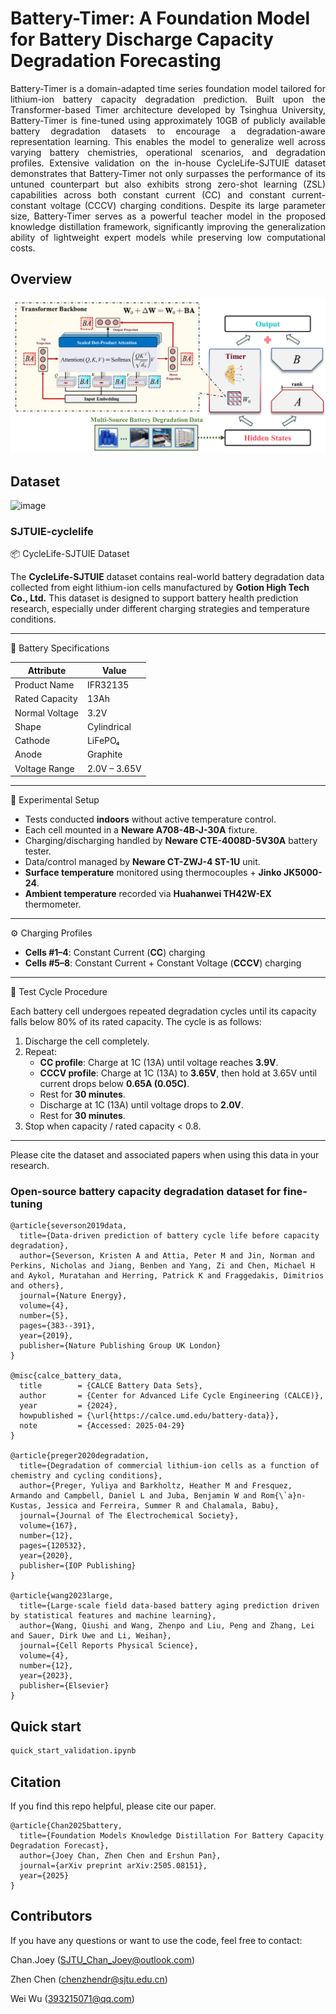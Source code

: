 # Battery-Timer: A Foundation Model for Battery Discharge Capacity Degradation Forecasting

<p align="justify">
Battery-Timer is a domain-adapted time series foundation model tailored for lithium-ion battery capacity degradation prediction. Built upon the Transformer-based Timer architecture developed by Tsinghua University, Battery-Timer is fine-tuned using approximately 10GB of publicly available battery degradation datasets to encourage a degradation-aware representation learning. This enables the model to generalize well across varying battery chemistries, operational scenarios, and degradation profiles. Extensive validation on the in-house CycleLife-SJTUIE dataset demonstrates that Battery-Timer not only surpasses the performance of its untuned counterpart but also exhibits strong zero-shot learning (ZSL) capabilities across both constant current (CC) and constant current-constant voltage (CCCV) charging conditions. Despite its large parameter size, Battery-Timer serves as a powerful teacher model in the proposed knowledge distillation framework, significantly improving the generalization ability of lightweight expert models while preserving low computational costs.
</p>

## Overview

![image](https://github.com/sjtu-chan-joey/Battery-Timer/blob/main/Figures/lora.png)

## Dataset
![image](https://github.com/sjtu-chan-joey/Battery-Timer/blob/main/Figures/Dataset.png)
### SJTUIE-cyclelife
📦 CycleLife-SJTUIE Dataset

The **CycleLife-SJTUIE** dataset contains real-world battery degradation data collected from eight lithium-ion cells manufactured by **Gotion High Tech Co., Ltd.** This dataset is designed to support battery health prediction research, especially under different charging strategies and temperature conditions.

---

 🔋 Battery Specifications

| Attribute         | Value        |
|------------------|--------------|
| Product Name      | IFR32135     |
| Rated Capacity    | 13Ah         |
| Normal Voltage    | 3.2V         |
| Shape             | Cylindrical  |
| Cathode           | LiFePO₄      |
| Anode             | Graphite     |
| Voltage Range     | 2.0V – 3.65V |

---

 🧪 Experimental Setup

- Tests conducted **indoors** without active temperature control.
- Each cell mounted in a **Neware A708-4B-J-30A** fixture.
- Charging/discharging handled by **Neware CTE-4008D-5V30A** battery tester.
- Data/control managed by **Neware CT-ZWJ-4 ST-1U** unit.
- **Surface temperature** monitored using thermocouples + **Jinko JK5000-24**.
- **Ambient temperature** recorded via **Huahanwei TH42W-EX** thermometer.

---

⚙️ Charging Profiles

- **Cells #1–4**: Constant Current (**CC**) charging  
- **Cells #5–8**: Constant Current + Constant Voltage (**CCCV**) charging

---

🔁 Test Cycle Procedure

Each battery cell undergoes repeated degradation cycles until its capacity falls below 80% of its rated capacity. The cycle is as follows:

1. Discharge the cell completely.
2. Repeat:
    - **CC profile**: Charge at 1C (13A) until voltage reaches **3.9V**.
    - **CCCV profile**: Charge at 1C (13A) to **3.65V**, then hold at 3.65V until current drops below **0.65A (0.05C)**.
    - Rest for **30 minutes**.
    - Discharge at 1C (13A) until voltage drops to **2.0V**.
    - Rest for **30 minutes**.
3. Stop when capacity / rated capacity < 0.8.

---

Please cite the dataset and associated papers when using this data in your research.

### Open-source battery capacity degradation dataset for fine-tuning

```
@article{severson2019data,
  title={Data-driven prediction of battery cycle life before capacity degradation},
  author={Severson, Kristen A and Attia, Peter M and Jin, Norman and Perkins, Nicholas and Jiang, Benben and Yang, Zi and Chen, Michael H and Aykol, Muratahan and Herring, Patrick K and Fraggedakis, Dimitrios and others},
  journal={Nature Energy},
  volume={4},
  number={5},
  pages={383--391},
  year={2019},
  publisher={Nature Publishing Group UK London}
}

@misc{calce_battery_data,
  title        = {CALCE Battery Data Sets},
  author       = {Center for Advanced Life Cycle Engineering (CALCE)},
  year         = {2024},
  howpublished = {\url{https://calce.umd.edu/battery-data}},
  note         = {Accessed: 2025-04-29}
}

@article{preger2020degradation,
  title={Degradation of commercial lithium-ion cells as a function of chemistry and cycling conditions},
  author={Preger, Yuliya and Barkholtz, Heather M and Fresquez, Armando and Campbell, Daniel L and Juba, Benjamin W and Rom{\`a}n-Kustas, Jessica and Ferreira, Summer R and Chalamala, Babu},
  journal={Journal of The Electrochemical Society},
  volume={167},
  number={12},
  pages={120532},
  year={2020},
  publisher={IOP Publishing}
}

@article{wang2023large,
  title={Large-scale field data-based battery aging prediction driven by statistical features and machine learning},
  author={Wang, Qiushi and Wang, Zhenpo and Liu, Peng and Zhang, Lei and Sauer, Dirk Uwe and Li, Weihan},
  journal={Cell Reports Physical Science},
  volume={4},
  number={12},
  year={2023},
  publisher={Elsevier}
}
```
## Quick start

```python
quick_start_validation.ipynb
```
## Citation
If you find this repo helpful, please cite our paper.

```
@article{Chan2025battery,
  title={Foundation Models Knowledge Distillation For Battery Capacity Degradation Forecast},
  author={Joey Chan, Zhen Chen and Ershun Pan},
  journal={arXiv preprint arXiv:2505.08151},
  year={2025}
}
```

## Contributors
If you have any questions or want to use the code, feel free to contact:

Chan.Joey (SJTU_Chan_Joey@outlook.com)

Zhen Chen (chenzhendr@sjtu.edu.cn)

Wei Wu (393215071@qq.com)
